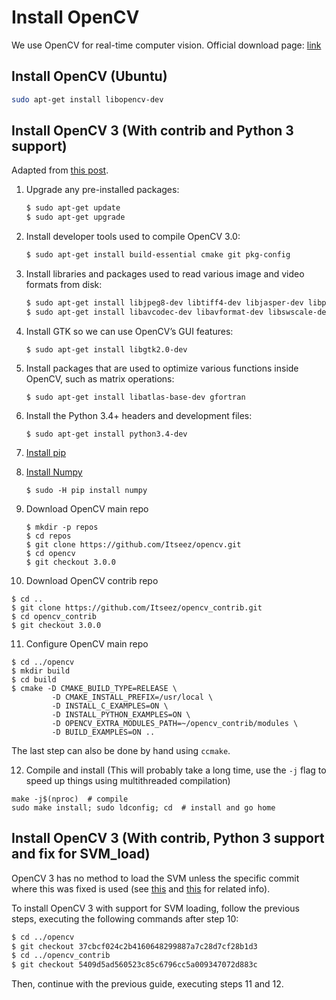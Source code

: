 # Install OpenCV

We use OpenCV for real-time computer vision. Official download page: [link](http://opencv.org/)

## Install OpenCV (Ubuntu)

```bash
sudo apt-get install libopencv-dev
```

## Install OpenCV 3 (With contrib and Python 3 support)
Adapted from [this post](http://www.pyimagesearch.com/2015/07/20/install-opencv-3-0-and-python-3-4-on-ubuntu/).

1. Upgrade any pre-installed packages:
   ```bash
   $ sudo apt-get update
   $ sudo apt-get upgrade
   ```

2. Install developer tools used to compile OpenCV 3.0:
   ```bash
   $ sudo apt-get install build-essential cmake git pkg-config
   ```

3. Install libraries and packages used to read various image and video formats from disk:
   ```bash
   $ sudo apt-get install libjpeg8-dev libtiff4-dev libjasper-dev libpng12-dev
   $ sudo apt-get install libavcodec-dev libavformat-dev libswscale-dev libv4l-dev
   ```
4. Install GTK so we can use OpenCV’s GUI features:
   ```
   $ sudo apt-get install libgtk2.0-dev
   ```

5. Install packages that are used to optimize various functions inside OpenCV, such as matrix operations:
   ```
   $ sudo apt-get install libatlas-base-dev gfortran
   ```

6. Install the Python 3.4+ headers and development files:
   ```
   $ sudo apt-get install python3.4-dev
   ```

7. [Install pip](install-pip.md)

8. [Install Numpy](install-numpy.md)
   ```
   $ sudo -H pip install numpy
   ```

9. Download OpenCV main repo
   ```
   $ mkdir -p repos
   $ cd repos
   $ git clone https://github.com/Itseez/opencv.git
   $ cd opencv
   $ git checkout 3.0.0
   ```

10. Download OpenCV contrib repo
   ```
   $ cd ..
   $ git clone https://github.com/Itseez/opencv_contrib.git
   $ cd opencv_contrib
   $ git checkout 3.0.0
   ```

11. Configure OpenCV main repo
   ```
   $ cd ../opencv
   $ mkdir build
   $ cd build
   $ cmake -D CMAKE_BUILD_TYPE=RELEASE \
            -D CMAKE_INSTALL_PREFIX=/usr/local \
            -D INSTALL_C_EXAMPLES=ON \
            -D INSTALL_PYTHON_EXAMPLES=ON \
            -D OPENCV_EXTRA_MODULES_PATH=~/opencv_contrib/modules \
            -D BUILD_EXAMPLES=ON ..
   ```

   The last step can also be done by hand using `ccmake`.

12. Compile and install
   (This will probably take a long time, use the `-j` flag to speed up things using multithreaded compilation)
```
make -j$(nproc)  # compile
sudo make install; sudo ldconfig; cd  # install and go home
```

## Install OpenCV 3 (With contrib, Python 3 support and fix for SVM_load)
OpenCV 3 has no method to load the SVM unless the specific commit where this was fixed is used (see [this](https://github.com/opencv/opencv/issues/4969) and [this](https://github.com/roboticslab-uc3m/textiles/issues/20) for related info).

To install OpenCV 3 with support for SVM loading, follow the previous steps, executing the following commands after step 10: 

```bash
$ cd ../opencv
$ git checkout 37cbcf024c2b4160648299887a7c28d7cf28b1d3
$ cd ../opencv_contrib
$ git checkout 5409d5ad560523c85c6796cc5a009347072d883c
```

Then, continue with the previous guide, executing steps 11 and 12.
